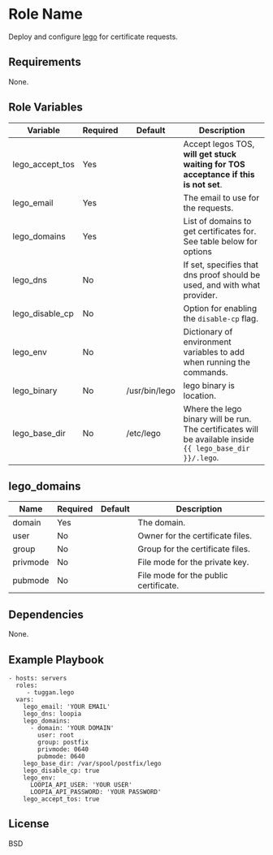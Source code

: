 Role Name
=========

Deploy and configure [lego](https://go-acme.github.io/lego/) for certificate requests.

Requirements
------------

None.

Role Variables
--------------

| Variable        | Required | Default       | Description                                                                                               |
| --------------- | -------- | ------------- | --------------------------------------------------------------------------------------------------------- |
| lego_accept_tos | Yes      |               | Accept legos TOS, **will get stuck waiting for TOS acceptance if this is not set**.                       |
| lego_email      | Yes      |               | The email to use for the requests.                                                                        |
| lego_domains    | Yes      |               | List of domains to get certificates for. See table below for options                                      |
| lego_dns        | No       |               | If set, specifies that dns proof should be used, and with what provider.                                  |
| lego_disable_cp | No       |               | Option for enabling the `disable-cp` flag.                                                                |
| lego_env        | No       |               | Dictionary of environment variables to add when running the commands.                                     |
| lego_binary     | No       | /usr/bin/lego | lego binary is location.                                                                                  |
| lego_base_dir   | No       | /etc/lego     | Where the lego binary will be run. The certificates will be available inside `{{ lego_base_dir }}/.lego`. |

## lego_domains

| Name     | Required | Default | Description                           |
| -------- | -------- | ------- | ------------------------------------- |
| domain   | Yes      |         | The domain.                           |
| user     | No       |         | Owner for the certificate files.      |
| group    | No       |         | Group for the certificate files.      |
| privmode | No       |         | File mode for the private key.        |
| pubmode  | No       |         | File mode for the public certificate. |


Dependencies
------------

None.

Example Playbook
----------------

    - hosts: servers
      roles:
         - tuggan.lego
      vars:
        lego_email: 'YOUR EMAIL'
        lego_dns: loopia
        lego_domains:
          - domain: 'YOUR DOMAIN'
            user: root
            group: postfix
            privmode: 0640
            pubmode: 0640
        lego_base_dir: /var/spool/postfix/lego
        lego_disable_cp: true
        lego_env:
          LOOPIA_API_USER: 'YOUR USER'
          LOOPIA_API_PASSWORD: 'YOUR PASSWORD'
        lego_accept_tos: true

License
-------

BSD
